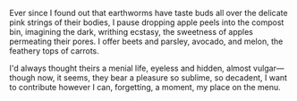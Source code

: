Ever since I found out that earthworms have taste buds all over the delicate pink strings of their bodies, I pause dropping apple peels into the compost bin, imagining the dark, writhing ecstasy, the sweetness of apples permeating their pores. I offer beets and parsley, avocado, and melon, the feathery tops of carrots.  
  
I'd always thought theirs a menial life, eyeless and hidden, almost vulgar—though now, it seems, they bear a pleasure so sublime, so decadent, I want to contribute however I can, forgetting, a moment, my place on the menu.